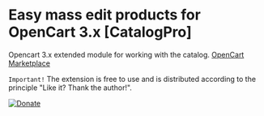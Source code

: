 # Easy mass edit products for OpenCart 3.x [CatalogPro]
Opencart 3.x extended module for working with the catalog. [OpenCart Marketplace](https://www.opencart.com/index.php?route=marketplace/extension/info&extension_id=36043) 

`Important!` The extension is free to use and is distributed according to the principle "Like it? Thank the author!". 

[![Donate](https://img.shields.io/badge/Donate-PayPal-green.svg)](https://www.paypal.com/cgi-bin/webscr?cmd=_s-xclick&hosted_button_id=B3S3UCKNDJKVE&source=url)
